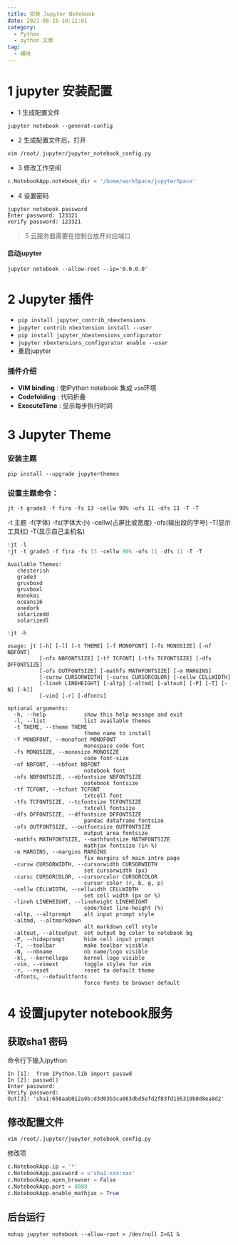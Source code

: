```yaml
---
title: 安装 Jupyter Notebook
date: 2021-08-16 10:11:01
category:
  - Python
  - python 文章
tag:
  - 模块
---
```

# 1 jupyter 安装配置

* 1 生成配置文件

```shell
jupyter notebook --generat-config
```

* 2 生成配置文件后，打开

```shell
vim /root/.jupyter/jupyter_notebook_config.py
```

* 3 修改工作空间

```python
c.NotebookApp.notebook_dir = '/home/workSpace/jupyterSpace'
```

* 4 设置密码

```shell
jupyter notebook password
Enter password: 123321
verify password: 123321
```

> 5 云服务器需要在控制台放开对应端口

####  启动jupyter

```shell
jupyter notebook --allow-root --ip='0.0.0.0'
```



# 2 Jupyter 插件
* `pip install jupyter_contrib_nbextensions`
* `jupyter contrib nbextension install --user`
* `pip install jupyter_nbextensions_configurator`
* `jupyter nbextensions_configurator enable --user`
* 重启jupyter

### 插件介绍

* **VIM binding** :  使IPython notebook 集成 `vim`环境
* **Codefolding** : 代码折叠
* **ExecuteTime** : 显示每步执行时间

# 3 Jupyter Theme
### 安装主题

 ```shell
 pip install --upgrade jupyterthemes
 ```

###  设置主题命令：

```shell
jt -t grade3 -f fira -fs 13 -cellw 90% -ofs 11 -dfs 11 -T -T
```
-t 主题 -f(字体)  -fs(字体大小) -cellw(占屏比或宽度)  -ofs(输出段的字号)  -T(显示工具栏)  -T(显示自己主机名)


```python
!jt -l
!jt -t grade3 -f fira -fs 13 -cellw 90% -ofs 11 -dfs 11 -T -T
```

    Available Themes: 
       chesterish
       grade3
       gruvboxd
       gruvboxl
       monokai
       oceans16
       onedork
       solarizedd
       solarizedl



```python
!jt -h
```

    usage: jt [-h] [-l] [-t THEME] [-f MONOFONT] [-fs MONOSIZE] [-nf NBFONT]
              [-nfs NBFONTSIZE] [-tf TCFONT] [-tfs TCFONTSIZE] [-dfs DFFONTSIZE]
              [-ofs OUTFONTSIZE] [-mathfs MATHFONTSIZE] [-m MARGINS]
              [-cursw CURSORWIDTH] [-cursc CURSORCOLOR] [-cellw CELLWIDTH]
              [-lineh LINEHEIGHT] [-altp] [-altmd] [-altout] [-P] [-T] [-N] [-kl]
              [-vim] [-r] [-dfonts]
    
    optional arguments:
      -h, --help            show this help message and exit
      -l, --list            list available themes
      -t THEME, --theme THEME
                            theme name to install
      -f MONOFONT, --monofont MONOFONT
                            monospace code font
      -fs MONOSIZE, --monosize MONOSIZE
                            code font-size
      -nf NBFONT, --nbfont NBFONT
                            notebook font
      -nfs NBFONTSIZE, --nbfontsize NBFONTSIZE
                            notebook fontsize
      -tf TCFONT, --tcfont TCFONT
                            txtcell font
      -tfs TCFONTSIZE, --tcfontsize TCFONTSIZE
                            txtcell fontsize
      -dfs DFFONTSIZE, --dffontsize DFFONTSIZE
                            pandas dataframe fontsize
      -ofs OUTFONTSIZE, --outfontsize OUTFONTSIZE
                            output area fontsize
      -mathfs MATHFONTSIZE, --mathfontsize MATHFONTSIZE
                            mathjax fontsize (in %)
      -m MARGINS, --margins MARGINS
                            fix margins of main intro page
      -cursw CURSORWIDTH, --cursorwidth CURSORWIDTH
                            set cursorwidth (px)
      -cursc CURSORCOLOR, --cursorcolor CURSORCOLOR
                            cursor color (r, b, g, p)
      -cellw CELLWIDTH, --cellwidth CELLWIDTH
                            set cell width (px or %)
      -lineh LINEHEIGHT, --lineheight LINEHEIGHT
                            code/text line-height (%)
      -altp, --altprompt    alt input prompt style
      -altmd, --altmarkdown
                            alt markdown cell style
      -altout, --altoutput  set output bg color to notebook bg
      -P, --hideprompt      hide cell input prompt
      -T, --toolbar         make toolbar visible
      -N, --nbname          nb name/logo visible
      -kl, --kernellogo     kernel logo visible
      -vim, --vimext        toggle styles for vim
      -r, --reset           reset to default theme
      -dfonts, --defaultfonts
                            force fonts to browser default


# 4 设置jupyter notebook服务
## 获取sha1 密码
命令行下输入ipython
```shell
In [1]:  from IPython.lib import passwd
In [2]: passwd()
Enter password: 
Verify password: 
Out[3]: 'sha1:658aab012a9b:d3d03b3ca083dbd5efd2f83fd195319b0d8ea8d2'

```
## 修改配置文件
```shell
vim /root/.jupyter/jupyter_notebook_config.py
```
修改项
```py
c.NotebookApp.ip = '*'  
c.NotebookApp.password = u'sha1:xxx:xxx' 
c.NotebookApp.open_browser = False 
c.NotebookApp.port = 8888
c.NotebookApp.enable_mathjax = True 
```
## 后台运行
```shell
nohup jupyter notebook --allow-root > /dev/null 2>&1 &
